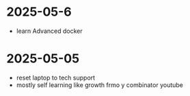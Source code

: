 # 2025-05-6

- learn Advanced docker

# 2025-05-05

- reset laptop to tech support
- mostly self learning like growth frmo y combinator youtube 


